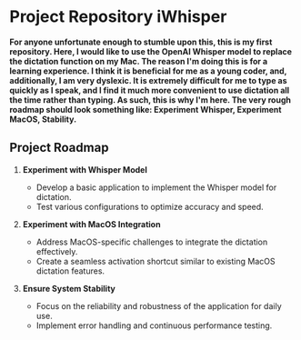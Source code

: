 # Project Repository iWhisper

**For anyone unfortunate enough to stumble upon this, this is my first repository. Here, I would like to use the OpenAI Whisper model to replace the dictation function on my Mac. The reason I'm doing this is for a learning experience. I think it is beneficial for me as a young coder, and, additionally, I am very dyslexic. It is extremely difficult for me to type as quickly as I speak, and I find it much more convenient to use dictation all the time rather than typing. As such, this is why I'm here. The very rough roadmap should look something like: Experiment Whisper, Experiment MacOS, Stability.**

## Project Roadmap

1. **Experiment with Whisper Model**
   - Develop a basic application to implement the Whisper model for dictation.
   - Test various configurations to optimize accuracy and speed.

2. **Experiment with MacOS Integration**
   - Address MacOS-specific challenges to integrate the dictation effectively.
   - Create a seamless activation shortcut similar to existing MacOS dictation features.

3. **Ensure System Stability**
   - Focus on the reliability and robustness of the application for daily use.
   - Implement error handling and continuous performance testing.
